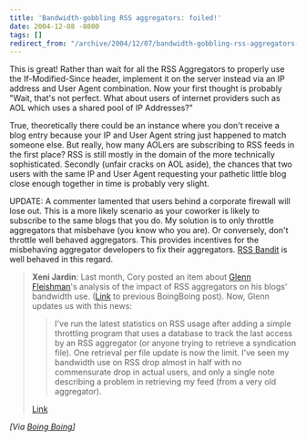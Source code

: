 ```yaml
---
title: 'Bandwidth-gobbling RSS aggregators: foiled!'
date: 2004-12-08 -0800
tags: []
redirect_from: "/archive/2004/12/07/bandwidth-gobbling-rss-aggregators-foiled.aspx/"
---
```


This is great! Rather than wait for all the RSS Aggregators to properly
use the If-Modified-Since header, implement it on the server instead via
an IP address and User Agent combination. Now your first thought is
probably "Wait, that's not perfect. What about users of internet
providers such as AOL which uses a shared pool of IP Addresses?"

True, theoretically there could be an instance where you don't receive a
blog entry because your IP and User Agent string just happened to match
someone else. But really, how many AOLers are subscribing to RSS feeds
in the first place? RSS is still mostly in the domain of the more
technically sophisticated. Secondly (unfair cracks on AOL aside), the
chances that two users with the same IP and User Agent requesting your
pathetic little blog close enough together in time is probably very
slight.

UPDATE: A commenter lamented that users behind a corporate firewall will
lose out. This is a more likely scenario as your coworker is likely to
subscribe to the same blogs that you do. My solution is to only throttle
aggregators that misbehave (you know who you are). Or conversely, don't
throttle well behaved aggregators. This provides incentives for the
misbehaving aggregator developers to fix their aggregators. [RSS
Bandit](http://www.rssbandit.org/) is well behaved in this regard.

> **Xeni Jardin**: Last month, Cory posted an item about [Glenn
> Fleishman](http://blog.glennf.com)'s analysis of the impact of RSS
> aggregators on his blogs' bandwidth use.
> ([Link](http://www.boingboing.net/2004/11/14/badly_behaved_rss_re.html)
> to previous BoingBoing post). Now, Glenn updates us with this news:
>
> > I've run the latest statistics on RSS usage after adding a simple
> > throttling program that uses a database to track the last access by
> > an RSS aggregator (or anyone trying to retrieve a syndication file).
> > One retrieval per file update is now the limit. I've seen my
> > bandwidth use on RSS drop almost in half with no commensurate drop
> > in actual users, and only a single note describing a problem in
> > retrieving my feed (from a very old aggregator).
>
> [Link](http://blog.glennf.com/mtarchives/004540.html)

*[Via [Boing
Boing](http://www.boingboing.net/2004/12/07/bandwidthgobbling_rs.html)]*


